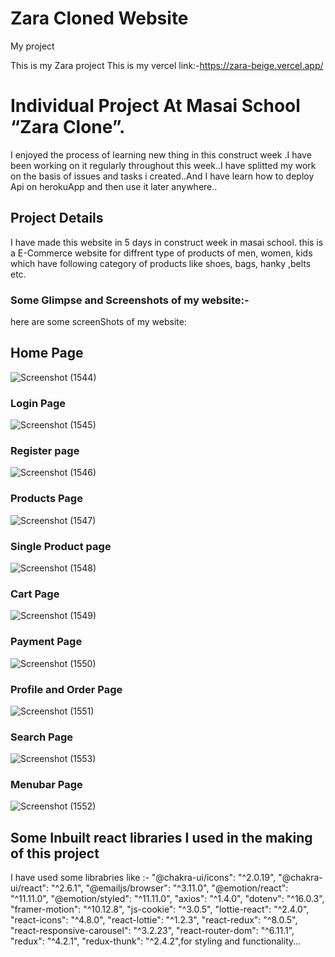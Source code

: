# Zara Cloned Website
My project

This is my Zara project
This is my vercel link:-https://zara-beige.vercel.app/

# Individual Project At Masai School “Zara Clone”.
I enjoyed the process of learning new thing in this construct week .I have been working on it regularly throughout this week..I have splitted my work on the basis of issues and tasks i created..And I have learn how to deploy Api on herokuApp and then use it later anywhere..

## Project Details

I have made this website in 5 days in construct week in masai school. this is a E-Commerce website for diffrent type of products of men, women, kids which have following category of products like shoes, bags, hanky ,belts etc.

### Some Glimpse and Screenshots of my website:-
here are some screenShots of my website:
## Home Page
![Screenshot (1544)](https://github.com/Ashmit-1131/Zara-Cloned-website/assets/108016803/64d88750-d6d4-4123-80b5-6f9957b5f9c4)


### Login Page

![Screenshot (1545)](https://github.com/Ashmit-1131/Zara-Cloned-website/assets/108016803/46fb03e0-b377-4ddb-a7fd-5aef567ba510)


### Register page
![Screenshot (1546)](https://github.com/Ashmit-1131/Zara-Cloned-website/assets/108016803/0e7d786a-ae23-48ff-a4da-a32c52fa0699)

### Products Page

![Screenshot (1547)](https://github.com/Ashmit-1131/Zara-Cloned-website/assets/108016803/faf19da4-8a86-45d3-93a0-58b2d33f2c97)

### Single Product page

![Screenshot (1548)](https://github.com/Ashmit-1131/Zara-Cloned-website/assets/108016803/780e56cd-26e5-497f-bde6-c2bfd740be23)

### Cart Page

![Screenshot (1549)](https://github.com/Ashmit-1131/Zara-Cloned-website/assets/108016803/5b9c4634-4b01-4953-9839-4a3e9c63b77c)

### Payment Page

![Screenshot (1550)](https://github.com/Ashmit-1131/Zara-Cloned-website/assets/108016803/50f18da7-464a-484f-8833-0b3d68f61a76)

### Profile and Order Page

![Screenshot (1551)](https://github.com/Ashmit-1131/Zara-Cloned-website/assets/108016803/030a7370-28d9-4b39-a4d7-93410856fba9)

### Search Page

![Screenshot (1553)](https://github.com/Ashmit-1131/Zara-Cloned-website/assets/108016803/557104ff-2050-4412-8aca-67ea746e181b)

### Menubar Page

![Screenshot (1552)](https://github.com/Ashmit-1131/Zara-Cloned-website/assets/108016803/8c6333ff-1a1c-4165-99e2-18ca3261b968)



## Some Inbuilt react libraries I used in the making of this project
I have used some librabries like :-
 "@chakra-ui/icons": "^2.0.19",
    "@chakra-ui/react": "^2.6.1",
    "@emailjs/browser": "^3.11.0",
    "@emotion/react": "^11.11.0",
    "@emotion/styled": "^11.11.0",
    "axios": "^1.4.0",
    "dotenv": "^16.0.3",
    "framer-motion": "^10.12.8",
    "js-cookie": "^3.0.5",
    "lottie-react": "^2.4.0",
    "react-icons": "^4.8.0",
    "react-lottie": "^1.2.3",
    "react-redux": "^8.0.5",
    "react-responsive-carousel": "^3.2.23",
    "react-router-dom": "^6.11.1",
    "redux": "^4.2.1",
    "redux-thunk": "^2.4.2",for styling and functionality...
